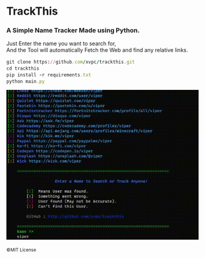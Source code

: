 # TrackThis

### A Simple Name Tracker Made using Python.

Just Enter the name you want to search for,    
And the Tool will automatically Fetch the Web and find any relative links.



```ruby
git clone https://github.com/xvpc/trackthis.git
cd trackthis
pip install -r requirements.txt
python main.py
```



<div>
  <!-- <img src="https://i.ibb.co/F7M5HRk/Screenshot-14.png" alt='Example img'> -->
  <img src="./public/example.gif" alt='Example img'>
</div>




<small>©MIT License</small>